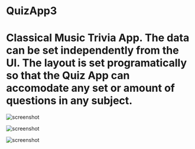 # QuizApp3
# Classical Music Trivia App. The data can be set independently from the UI. The layout is set programatically so that the Quiz App can accomodate any set or amount of questions in any subject.
![screenshot](https://github.com/oritgurel/QuizApp/blob/master/gif1.gif)

![screenshot](https://github.com/oritgurel/QuizApp/blob/master/gif2.gif)

![screenshot](https://github.com/oritgurel/QuizApp/blob/master/gif3.gif)
